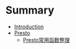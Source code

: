 # Summary

* [Introduction](README.md)
* [Presto](README.md)
  - [Presto常用函数整理](Presto/Presto常用函数整理.md)
  
    

